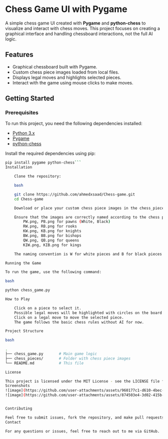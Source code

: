 # Chess Game UI with Pygame

A simple chess game UI created with **Pygame** and **python-chess** to visualize and interact with chess moves. This project focuses on creating a graphical interface and handling chessboard interactions, not the full AI logic.

## Features

- Graphical chessboard built with Pygame.
- Custom chess piece images loaded from local files.
- Displays legal moves and highlights selected pieces.
- Interact with the game using mouse clicks to make moves.

## Getting Started

### Prerequisites

To run this project, you need the following dependencies installed:

- [Python 3.x](https://www.python.org/downloads/)
- [Pygame](https://www.pygame.org/wiki/GettingStarted) 
- [python-chess](https://pypi.org/project/python-chess/)

Install the required dependencies using pip:

```bash
pip install pygame python-chess```
Installation

    Clone the repository:

    bash

    git clone https://github.com/ahmedxsaad/Chess-game.git
    cd Chess-game

    Download or place your custom chess piece images in the chess_pieces/ folder:

    Ensure that the images are correctly named according to the chess pieces:
        PW.png, PB.png for pawns (White, Black)
        RW.png, RB.png for rooks
        KW.png, KB.png for knights
        BW.png, BB.png for bishops
        QW.png, QB.png for queens
        KIW.png, KIB.png for kings

    The naming convention is W for white pieces and B for black pieces.

Running the Game

To run the game, use the following command:

bash

python chess_game.py

How to Play

    Click on a piece to select it.
    Possible legal moves will be highlighted with circles on the board.
    Click on a legal move to move the selected piece.
    The game follows the basic chess rules without AI for now.

Project Structure

bash

.
├── chess_game.py       # Main game logic
├── chess_pieces/       # Folder with chess piece images
└── README.md           # This file

License

This project is licensed under the MIT License - see the LICENSE file for details.
Screenshots
![image](https://github.com/user-attachments/assets/960177c1-d610-4bec-a3c1-db1e8f046b46)
![image](https://github.com/user-attachments/assets/874503e4-3d02-415b-a4a6-710d6902f5c2)


Contributing

Feel free to submit issues, fork the repository, and make pull requests with improvements or new features.
Contact

For any questions or issues, feel free to reach out to me via GitHub.
